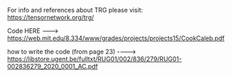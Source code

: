 For info and references about TRG please visit: https://tensornetwork.org/trg/


Code HERE ---> https://web.mit.edu/8.334/www/grades/projects/projects15/CookCaleb.pdf

how to write the code (from page 23) ----> https://libstore.ugent.be/fulltxt/RUG01/002/836/279/RUG01-002836279_2020_0001_AC.pdf
